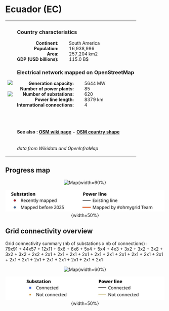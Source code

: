 # Ecuador (EC)

<table width="90%">
<tr>
<td>
<img src="http://commons.wikimedia.org/wiki/Special:FilePath/Flag%20of%20Ecuador.svg" width="250">
<br><br>
<img src="http://commons.wikimedia.org/wiki/Special:FilePath/ECU%20orthographic.svg" width="250"></td>
<td>
<h3>Country characteristics</h3>
<div style="display: inline-block;text-align:right;margin-right:30px;font-weight: bold;">
Continent:<br>Population:<br>Area:<br>GDP (USD billions):
</div>
<div style="display: inline-block;">
South America<br>16,938,986<br>257,204 km2<br>115.0 B$
</div>
<h3>Electrical network mapped on OpenStreetMap</h3>
<div style="display: inline-block;text-align:right;margin-right:30px;font-weight: bold;">Generation capacity:<br>
Number of power plants:<br>
Number of substations:<br>
Power line length:<br>
International connections:<br>
</div>
<div style="display: inline-block;">5644 MW<br>
85<br>
620<br>
8379 km<br>
4<br>
</div>

<br><br><h4>See also :
<a href="https://wiki.openstreetmap.org/wiki/Power_networks/Ecuador" target="_blank">OSM wiki page</a> -
<a href="https://openstreetmap.org/relation/108089" target="_blank">OSM country shape</a>
</h4>

<br><i>data from Wikidata and OpenInfraMap</i>
</td>
</tr>
</table>


## Progress map

<center>

![Map](https://raw.githubusercontent.com/ben10dynartio/ohmygrid-website-files/refs/heads/main/docs/images/maps_countries/EC/high-voltage-network.jpg){width=60%}

![Map](../images/maps_countries_legend_progress.jpg){width=50%}

</center>



## Grid connectivity overview

Grid connectivity summary (nb of substations x nb of connections) :<br>79x91 + 44x57 + 12x11 + 6x6 + 6x6 + 5x4 + 5x4 + 4x3 + 3x2 + 3x2 + 3x2 + 3x2 + 3x2 + 2x2 + 2x1 + 2x1 + 2x1 + 2x1 + 2x1 + 2x1 + 2x1 + 2x1 + 2x1 + 2x1 + 2x1 + 2x1 + 2x1 + 2x1 + 2x1 + 2x1 + 2x1 + 2x1

<center>

![Map](https://raw.githubusercontent.com/ben10dynartio/ohmygrid-website-files/refs/heads/main/docs/images/maps_countries/EC/grid-connectivity.jpg){width=60%}

![Map](../images/maps_countries_legend_grid.jpg){width=50%}

</center>

